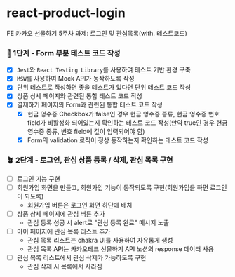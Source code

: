 # react-product-login
FE 카카오 선물하기 5주차 과제: 로그인 및 관심목록(with. 테스트코드)
### 🌱 1단계 - Form 부분 테스트 코드 작성
- [X] `Jest`와 `React Testing Library`를 사용하여 테스트 기반 환경 구축
- [X] `MSW`를 사용하여 Mock API가 동작하도록 작성
- [X] 단위 테스트로 작성하면 좋을 테스트가 있다면 단위 테스트 코드 작성
- [X] 상품 상세 페이지와 관련된 통합 테스트 코드 작성
- [X] 결제하기 페이지의 Form과 관련된 통합 테스트 코드 작성
	- [X] 현금 영수증 Checkbox가 false인 경우 현금 영수증 종류, 현금 영수증 번호 field가 비활성화 되어있는지 확인하는 테스트 코드 작성(만약 true인 경우 현금 영수증 종류, 번호 field에 값이 입력되어야 함)
	- [X] Form의 validation 로직이 정상 동작하는지 확인하는 테스트 코드 작성
### 🪴 2단계 - 로그인, 관심 상품 등록 / 삭제, 관심 목록 구현
- [ ] 로그인 기능 구현
- [ ] 회원가입 화면을 만들고, 회원가입 기능이 동작되도록 구현(회원가입을 하면 로그인이 되도록)
	- 회원가입 버튼은 로그인 화면 하단에 배치
- [ ] 상품 상세 페이지에 관심 버튼 추가
	- 관심 등록 성공 시 alert로 "관심 등록 완료" 메시지 노출
- [ ] 마이 페이지에 관심 목록 리스트 추가
	- 관심 목록 리스트는 chakra UI를 사용하여 자유롭게 생성
	- 관심 목록 API는 카카오테크 선물하기 API 노션의 response 데이터 사용
- [ ] 관심 목록 리스트에서 관심 삭제가 가능하도록 구현
	- 관심 삭제 시 목록에서 사라짐